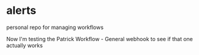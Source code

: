 # alerts
personal repo for managing workflows

Now I'm testing the Patrick Workflow - General webhook to see if that one actually works